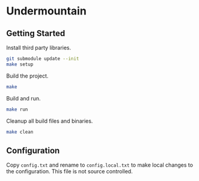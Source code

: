 # Undermountain

## Getting Started

Install third party libraries.

```sh
git submodule update --init
make setup
```

Build the project.

```sh
make
```

Build and run.

```sh
make run
```

Cleanup all build files and binaries.

```sh
make clean
```

## Configuration

Copy `config.txt` and rename to `config.local.txt` to make local changes to the configuration. This file is not source controlled.
